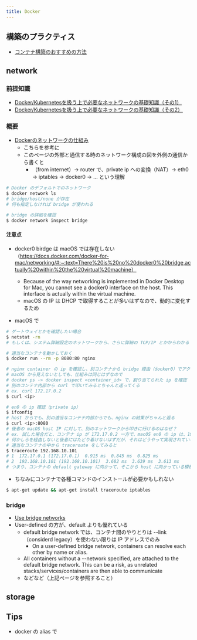 ```yaml
---
title: Docker
---
```


## 構築のプラクティス
* [コンテナ構築のおすすめの方法](https://cloud.google.com/solutions/best-practices-for-building-containers)

## network
### 前提知識
* [Docker/Kubernetesを扱う上で必要なネットワークの基礎知識（その1）](http://sagantaf.hatenablog.com/entry/2019/12/18/234553)
* [Docker/Kubernetesを扱う上で必要なネットワークの基礎知識（その2）](http://sagantaf.hatenablog.com/entry/2019/12/14/000948)

### 概要
* [Dockerのネットワークの仕組み](http://sagantaf.hatenablog.com/entry/2019/12/18/234553)
  * こちらを参考に
  * このページの外部と通信する時のネットワーク構成の図を外側の通信から書くと
    * （from internet）→ router で、private ip への変換（NAT）→ eth0 → iptables → docker0 → ... という理解

``` bash
# Docker のデフォルトでのネットワーク
$ docker network ls
# bridge/host/none が存在
# 何も指定しなければ bridge が使われる

# bridge の詳細を確認
$ docker network inspect bridge
```

#### 注意点
* docker0 birdge は macOS では存在しない（https://docs.docker.com/docker-for-mac/networking/#:~:text=There%20is%20no%20docker0%20bridge,actually%20within%20the%20virtual%20machine）
  * Because of the way networking is implemented in Docker Desktop for Mac, you cannot see a docker0 interface on the host. This interface is actually within the virtual machine.
  * macOS の IP は DHCP で取得することが多いはずなので、動的に変化するため

* macOS で
``` bash
# ゲートウェイとかを確認したい場合
$ netstat -rn
# もしくは、システム詳細設定のネットワークから、さらに詳細の TCP/IP とかからわかる
```

``` bash
# 適当なコンテナを動かしておく
$ docker run --rm -p 8080:80 nginx

# nginx container の ip を確認し、別コンテナから bridge 経由（docker0）でアクセスを試すことが可能
# macOS から見えないとしても、仕組みは同じはずなので
# docker ps -> docker inspect <container_id> で、割り当てられた ip を確認
# 別のコンテナ内部から curl で叩いてみるとちゃんと返ってくる
# ex. curl 172.17.0.2
$ curl <ip>

# en0 の ip 確認（private ip）
$ ifconfig
# host からでも、別の適当なコンテナ内部からでも、nginx の結果がちゃんと返る
$ curl <ip>:8080
# 後者の macOS host IP に対して、別のネットワークから叩きに行けるのはなぜ？
# ex. 試した場合だと、コンテナ ip が 172.17.0.2 一方で、macOS en0 の ip は、192.168.10.101 だった
# 何かしらを経由しないと後者にはたどり着けないはずだが、それはどうやって実現されているのか
# 適当なコンテナの中から traceroute をしてみると
$ traceroute 192.168.10.101
# 1  172.17.0.1 (172.17.0.1)  0.915 ms  0.845 ms  0.825 ms
# 2  192.168.10.101 (192.168.10.101)  3.682 ms  3.639 ms  3.613 ms
# つまり、コンテナの default gateway に向かって、そこから host に向かっている模様
```
* ちなみにコンテナで各種コマンドのインストールが必要かもしれない
``` bash
$ apt-get update && apt-get install traceroute iptables
```

### bridge
* [Use bridge networks](https://docs.docker.com/network/bridge/)
* User-defined の方が、default よりも優れている
  * default bridge network では、コンテナ間のやりとりは --link（considerd legacy）を使わない限りは IP アドレスでのみ
    * On a user-defined bridge network, containers can resolve each other by name or alias.
  * All containers without a --network specified, are attached to the default bridge network. This can be a risk, as unrelated stacks/services/containers are then able to communicate
  * などなど（上記ページを参照すること）

## storage

## Tips
* docker の alias で
